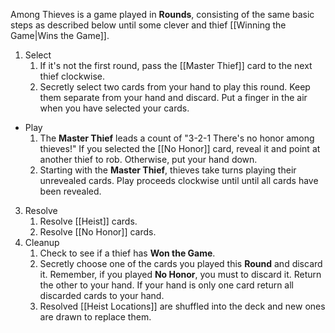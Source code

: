 Among Thieves is a game played in **Rounds**, consisting of the same basic steps as described below until some clever and thief [[Winning the Game|Wins the Game]].
1. Select
	1. If it's not the first round, pass the [[Master Thief]] card to the next thief clockwise.
	2. Secretly select two cards from your hand to play this round. Keep them separate from your hand and discard. Put a finger in the air when you have selected your cards.
- Play
	1. The **Master Thief** leads a count of "3-2-1 There's no honor among thieves!" If you selected the [[No Honor]] card, reveal it and point at another thief to rob. Otherwise, put your hand down.
	2. Starting with the **Master Thief**, thieves take turns playing their unrevealed cards. Play proceeds clockwise until until all cards have been revealed.
3. Resolve
	1. Resolve [[Heist]] cards.
	2. Resolve [[No Honor]] cards.
4. Cleanup
	1. Check to see if a thief has **Won the Game**.
	2. Secretly choose one of the cards you played this **Round** and discard it.  Remember, if you played **No Honor**, you must to discard it. Return the other to your hand. If your hand is only one card return all discarded cards to your hand.
	3. Resolved [[Heist Locations]] are shuffled into the deck and new ones are drawn to replace them.
